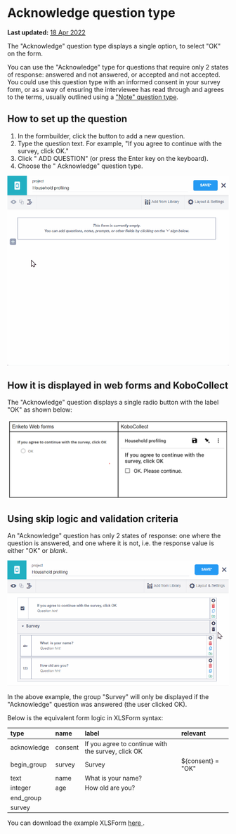 # Acknowledge question type

**Last updated:**
<a href="https://github.com/kobotoolbox/docs/blob/707308081d5a876429213086c5671f3ee7e750b7/source/acknowledge.md" class="reference">18
Apr 2022</a>

The "Acknowledge" question type displays a single option, to select "OK" on the
form.

You can use the "Acknowledge" type for questions that require only 2 states of
response: answered and not answered, or accepted and not accepted. You could use
this question type with an informed consent in your survey form, or as a way of
ensuring the interviewee has read through and agrees to the terms, usually
outlined using a ["Note" question type](question_types.md).

## How to set up the question

1. In the formbuilder, click the <i class="k-icon k-icon-plus"></i> button to
   add a new question.
2. Type the question text. For example, "If you agree to continue with the
   survey, click OK."
3. Click "<i class="k-icon k-icon-plus"></i> ADD QUESTION" (or press the Enter
   key on the keyboard).
4. Choose the "<i class="k-icon k-icon-qt-acknowledge"></i> Acknowledge"
   question type.

![Adding the acknowledge question](images/acknowledge/acknowledge_adding.gif)

## How it is displayed in web forms and KoboCollect

The "Acknowledge" question displays a single radio button with the label "OK" as
shown below:

![Acknowledge questions in KoboCollect and Enketo](images/acknowledge/acknowledge.png)

## Using skip logic and validation criteria

An "Acknowledge" question has only 2 states of response: one where the question
is answered, and one where it is not, i.e. the response value is either "OK" or
_blank_.

![Acknowledge questions in Skip logic](images/acknowledge/acknowledge_skip.gif)

In the above example, the group "Survey" will only be displayed if the
"Acknowledge" question was answered (the user clicked OK).

Below is the equivalent form logic in XLSForm syntax:

| type        | name    | label                                              | relevant          |
| :---------- | :------ | :------------------------------------------------- | :---------------- |
| acknowledge | consent | If you agree to continue with the survey, click OK |                   |
| begin_group | survey  | Survey                                             | ${consent} = "OK" |
| text        | name    | What is your name?                                 |                   |
| integer     | age     | How old are you?                                   |                   |
| end_group   |         |                                                    |                   |
| survey      |

<p class="note">
  You can download the example XLSForm
  <a
    download
    class="reference"
    href="./_static/files/acknowledge/acknowledge.xlsx"
    >here <i class="k-icon k-icon-file-xls"></i></a
  >.
</p>
